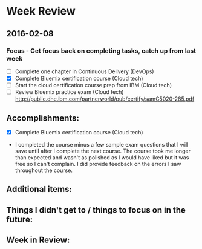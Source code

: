 # Week Review

## 2016-02-08
### Focus - Get focus back on completing tasks, catch up from last week
- [ ] Complete one chapter in Continuous Delivery (DevOps)
- [x] Complete Bluemix certification course (Cloud tech)
- [ ] Start the cloud certification course prep from IBM (Cloud tech)
- [ ] Review Bluemix practice exam (Cloud tech) http://public.dhe.ibm.com/partnerworld/pub/certify/samC5020-285.pdf

## Accomplishments:
- [x] Complete Bluemix certification course (Cloud tech)
 - I completed the course minus a few sample exam questions that I will save until after I complete the next course. The course took me longer than expected and wasn't as polished as I would have liked but it was free so I can't complain. I did provide feedback on the errors I saw throughout the course.

## Additional items:

## Things I didn't get to / things to focus on in the future:


## Week in Review:
